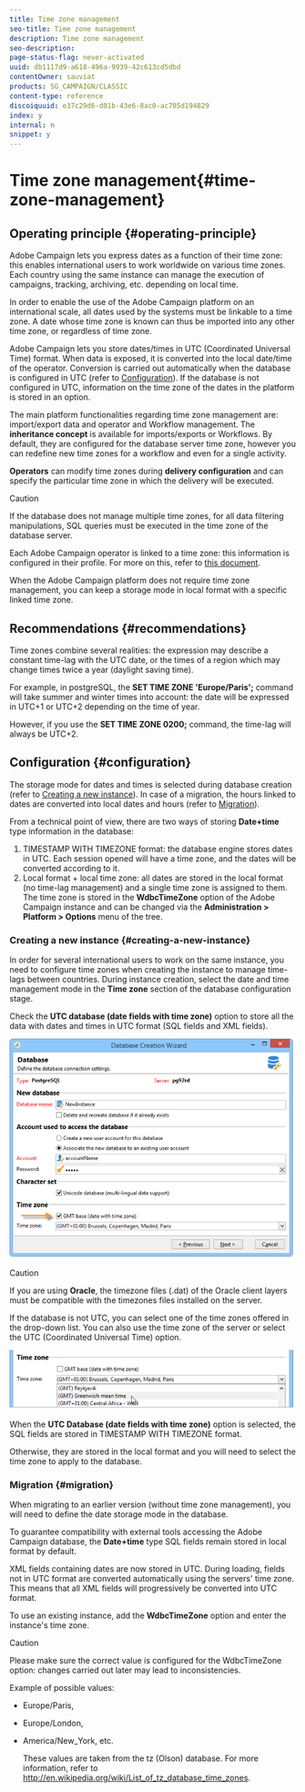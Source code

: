 ```yaml
---
title: Time zone management
seo-title: Time zone management
description: Time zone management
seo-description: 
page-status-flag: never-activated
uuid: db1117d9-a618-496a-9939-42c613cd5dbd
contentOwner: sauviat
products: SG_CAMPAIGN/CLASSIC
content-type: reference
discoiquuid: e37c29d6-d01b-43e6-8ac0-ac705d194829
index: y
internal: n
snippet: y
---
```


# Time zone management{#time-zone-management}

## Operating principle {#operating-principle}

Adobe Campaign lets you express dates as a function of their time zone: this enables international users to work worldwide on various time zones. Each country using the same instance can manage the execution of campaigns, tracking, archiving, etc. depending on local time.

In order to enable the use of the Adobe Campaign platform on an international scale, all dates used by the systems must be linkable to a time zone. A date whose time zone is known can thus be imported into any other time zone, or regardless of time zone.

Adobe Campaign lets you store dates/times in UTC (Coordinated Universal Time) format. When data is exposed, it is converted into the local date/time of the operator. Conversion is carried out automatically when the database is configured in UTC (refer to [Configuration](../../installation/using/time-zone-management.md#configuration)). If the database is not configured in UTC, information on the time zone of the dates in the platform is stored in an option.

The main platform functionalities regarding time zone management are: import/export data and operator and Workflow management. The **inheritance concept** is available for imports/exports or Workflows. By default, they are configured for the database server time zone, however you can redefine new time zones for a workflow and even for a single activity.

**Operators** can modify time zones during **delivery configuration** and can specify the particular time zone in which the delivery will be executed.

>[!CAUTION]
>
>If the database does not manage multiple time zones, for all data filtering manipulations, SQL queries must be executed in the time zone of the database server.

Each Adobe Campaign operator is linked to a time zone: this information is configured in their profile. For more on this, refer to [this document](../../platform/using/access-management.md).

When the Adobe Campaign platform does not require time zone management, you can keep a storage mode in local format with a specific linked time zone.

## Recommendations {#recommendations}

Time zones combine several realities: the expression may describe a constant time-lag with the UTC date, or the times of a region which may change times twice a year (daylight saving time).

For example, in postgreSQL, the **SET TIME ZONE 'Europe/Paris';** command will take summer and winter times into account: the date will be expressed in UTC+1 or UTC+2 depending on the time of year.

However, if you use the **SET TIME ZONE 0200;** command, the time-lag will always be UTC+2.

## Configuration {#configuration}

The storage mode for dates and times is selected during database creation (refer to [Creating a new instance](../../installation/using/time-zone-management.md#creating-a-new-instance)). In case of a migration, the hours linked to dates are converted into local dates and hours (refer to [Migration](../../installation/using/time-zone-management.md#migration)).

From a technical point of view, there are two ways of storing **Date+time** type information in the database:

1. TIMESTAMP WITH TIMEZONE format: the database engine stores dates in UTC. Each session opened will have a time zone, and the dates will be converted according to it.
1. Local format + local time zone: all dates are stored in the local format (no time-lag management) and a single time zone is assigned to them. The time zone is stored in the **WdbcTimeZone** option of the Adobe Campaign instance and can be changed via the **Administration > Platform > Options** menu of the tree.

### Creating a new instance {#creating-a-new-instance}

In order for several international users to work on the same instance, you need to configure time zones when creating the instance to manage time-lags between countries. During instance creation, select the date and time management mode in the **Time zone** section of the database configuration stage.

Check the **UTC database (date fields with time zone)** option to store all the data with dates and times in UTC format (SQL fields and XML fields). 

![](assets/install_wz_select_utc_option.png)

>[!CAUTION]
>
>If you are using **Oracle**, the timezone files (.dat) of the Oracle client layers must be compatible with the timezones files installed on the server.

If the database is not UTC, you can select one of the time zones offered in the drop-down list. You can also use the time zone of the server or select the UTC (Coordinated Universal Time) option.

![](assets/install_wz_unselect_utc_option.png)

When the **UTC Database (date fields with time zone)** option is selected, the SQL fields are stored in TIMESTAMP WITH TIMEZONE format.

Otherwise, they are stored in the local format and you will need to select the time zone to apply to the database.

### Migration {#migration}

When migrating to an earlier version (without time zone management), you will need to define the date storage mode in the database.

To guarantee compatibility with external tools accessing the Adobe Campaign database, the **Date+time** type SQL fields remain stored in local format by default.

XML fields containing dates are now stored in UTC. During loading, fields not in UTC format are converted automatically using the servers' time zone. This means that all XML fields will progressively be converted into UTC format.

To use an existing instance, add the **WdbcTimeZone** option and enter the instance's time zone.

>[!CAUTION]
>
>Please make sure the correct value is configured for the WdbcTimeZone option: changes carried out later may lead to inconsistencies.

Example of possible values:

* Europe/Paris,
* Europe/London,
* America/New_York, etc.

  These values are taken from the tz (Olson) database. For more information, refer to http://en.wikipedia.org/wiki/List_of_tz_database_time_zones.

